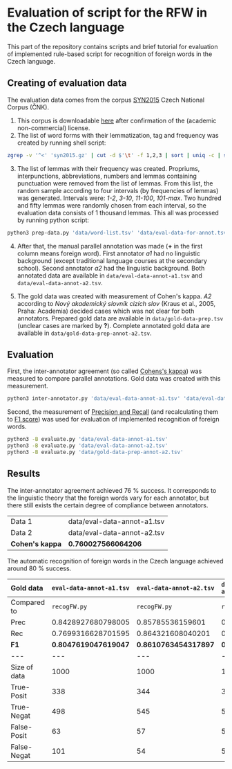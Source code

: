# Evaluation of script for the RFW in the Czech language
This part of the repository contains scripts and brief tutorial for evaluation of implemented rule-based script for recognition of foreign words in the Czech language.

## Creating of evaluation data
The evaluation data comes from the corpus [SYN2015](http://wiki.korpus.cz/doku.php/en:cnk:syn2015) Czech National Corpus (ČNK).

1. This corpus is downloadable [here](http://hdl.handle.net/11234/1-1593) after confirmation of the (academic non-commercial) license.
2. The list of word forms with their lemmatization, tag and frequency was created by running shell script:
```bash
zgrep -v '^<' 'syn2015.gz' | cut -d $'\t' -f 1,2,3 | sort | uniq -c | sort -nr > 'word-list.tsv'
```

3. The list of lemmas with their frequency was created. Propriums, interpunctions, abbreviations, numbers and lemmas containing punctuation were removed from the list of lemmas. From this list, the random sample according to four intervals (by frequencies of lemmas) was generated. Intervals were: *1-2*, *3-10*, *11-100*, *101-max*. Two hundred and fifty lemmas were randomly chosen from each interval, so the evaluation data consists of 1 thousand lemmas. This all was processed by running python script:
```bash
python3 prep-data.py 'data/word-list.tsv' 'data/eval-data-for-annot.tsv'
```

4. After that, the manual parallel annotation was made (**+** in the first column means foreign word). First annotator *a1* had no linguistic background (except traditional language courses at the secondary school). Second annotator *a2* had the linguistic background. Both annotated data are available in `data/eval-data-annot-a1.tsv` and `data/eval-data-annot-a2.tsv`.

5. The gold data was created with measurement of Cohen's kappa. *A2* according to *Nový akademický slovník cizích slov* (Kraus et al., 2005, Praha: Academia) decided cases which was not clear for both annotators. Prepared gold data are available in `data/gold-data-prep.tsv` (unclear cases are marked by **?**). Complete annotated gold data are available in `data/gold-data-prep-annot-a2.tsv`.

## Evaluation
First, the inter-annotator agreement (so called [Cohens's kappa](https://en.wikipedia.org/wiki/Cohen%27s_kappa)) was measured to compare parallel annotations. Gold data was created with this measurement.
```bash
python3 inter-annotator.py 'data/eval-data-annot-a1.tsv' 'data/eval-data-annot-a2.tsv' 'data/gold-data-prep.tsv'
```

Second, the measurement of [Precision and Recall](https://en.wikipedia.org/wiki/Precision_and_recall) (and recalculating them to [F1 score](https://en.wikipedia.org/wiki/F1_score)) was used for evaluation of implemented recognition of foreign words.
```bash
python3 -B evaluate.py 'data/eval-data-annot-a1.tsv'
python3 -B evaluate.py 'data/eval-data-annot-a2.tsv'
python3 -B evaluate.py 'data/gold-data-prep-annot-a2.tsv'
```

## Results
The inter-annotator agreement achieved 76 % success. It corresponds to the linguistic theory that the foreign words vary for each annotator, but there still exists the certain degree of compliance between annotators.

| | |
| --- | --- |
| Data 1 | data/eval-data-annot-a1.tsv |
| Data 2 | data/eval-data-annot-a2.tsv |
| **Cohen's kappa** | **0.760027566064206** |

The automatic recognition of foreign words in the Czech language achieved around 80 % success.

| Gold data | `eval-data-annot-a1.tsv` | `eval-data-annot-a2.tsv` | `data/gold-data-prep-annot-a2.tsv` |
| :--- | :--- | :--- | :--- |
| Compared to | `recogFW.py` | `recogFW.py` | `recogFW.py` |
| Prec | 0.8428927680798005 | 0.85785536159601 | 0.8653366583541147 |
| Rec | 0.7699316628701595 | 0.864321608040201 | 0.8610421836228288 |
| **F1** | **0.8047619047619047** | **0.8610763454317897** | **0.86318407960199** |
| --- | --- | --- | --- |
| Size of data | 1000 | 1000 | 1000 |
| True-Posit | 338 | 344 | 347 |
| True-Negat | 498 | 545 | 543 |
| False-Posit | 63 | 57 | 54 |
| False-Negat | 101 | 54 | 56 |
